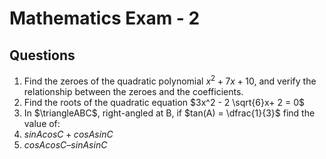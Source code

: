# Mathematics Exam - 2

## Questions

1. Find the zeroes of the quadratic polynomial $x^2+ 7x + 10$, and verify the relationship between the zeroes and the coefficients.
2. Find the roots of the quadratic equation $3x^2 - 2 \sqrt{6}x+ 2 = 0$
3.  In $\triangleABC$, right-angled at B, if $tan(A) = \dfrac{1}{3}$ find the value of:
   1. $sin A cos C + cos A sin C$
   2. $cos A cos C – sin A sin C$
